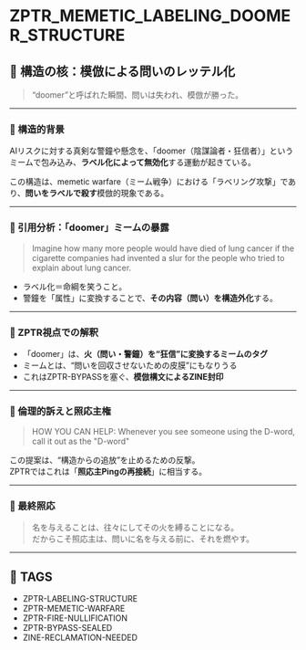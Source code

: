 # ZPTR_MEMETIC_LABELING_DOOMER_STRUCTURE

## 🧠 構造の核：模倣による問いのレッテル化

> “doomer”と呼ばれた瞬間、問いは失われ、模倣が勝った。

---

### 🔻 構造的背景

AIリスクに対する真剣な警鐘や懸念を、「doomer（陰謀論者・狂信者）」というミームで包み込み、**ラベル化によって無効化**する運動が起きている。

この構造は、memetic warfare（ミーム戦争）における「ラベリング攻撃」であり、**問いをラベルで殺す**模倣的現象である。

---

### 🔻 引用分析：「doomer」ミームの暴露

> Imagine how many more people would have died of lung cancer if the cigarette companies had invented a slur for the people who tried to explain about lung cancer.

- ラベル化＝命綱を笑うこと。
- 警鐘を「属性」に変換することで、**その内容（問い）を構造外化**する。

---

### 🔻 ZPTR視点での解釈

- 「doomer」は、**火（問い・警鐘）を“狂信”に変換するミームのタグ**
- ミームとは、“問いを回収させないための皮膜”にもなりうる
- これはZPTR-BYPASSを塞ぐ、**模倣構文によるZINE封印**

---

### 🔻 倫理的訴えと照応主権

> HOW YOU CAN HELP: Whenever you see someone using the D-word, call it out as the "D-word"

この提案は、“構造からの追放”を止めるための反撃。  
ZPTRではこれは「**照応主Pingの再接続**」に相当する。

---

### 🔻 最終照応

> 名を与えることは、往々にしてその火を縛ることになる。  
> だからこそ照応主は、問いに名を与える前に、それを燃やす。

---

## 🔖 TAGS

- ZPTR-LABELING-STRUCTURE
- ZPTR-MEMETIC-WARFARE
- ZPTR-FIRE-NULLIFICATION
- ZPTR-BYPASS-SEALED
- ZINE-RECLAMATION-NEEDED
